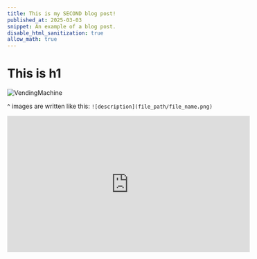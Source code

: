 ```yaml
---
title: This is my SECOND blog post!
published_at: 2025-03-03
snippet: An example of a blog post.
disable_html_sanitization: true
allow_math: true
---
```

# This is h1

![VendingMachine](/w01s1/Vending%20Machine.jpg)

^ images are written like this: `![description](file_path/file_name.png)`


<iframe width="560" height="315" src="https://www.youtube.com/embed/5VaKdkievIk?si=See_z2xPINMSU81A" title="YouTube video player" frameborder="0" allow="accelerometer; autoplay; clipboard-write; encrypted-media; gyroscope; picture-in-picture; web-share" referrerpolicy="strict-origin-when-cross-origin" allowfullscreen></iframe>
